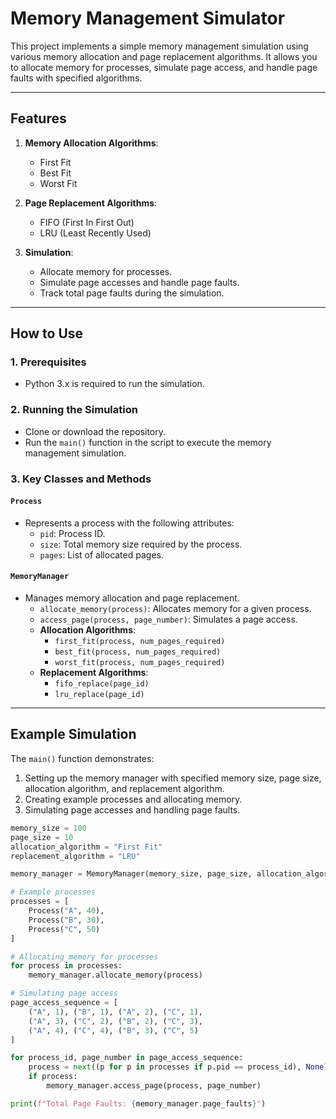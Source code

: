 # Memory Management Simulator

This project implements a simple memory management simulation using various memory allocation and page replacement algorithms. It allows you to allocate memory for processes, simulate page access, and handle page faults with specified algorithms.

---

## Features

1. **Memory Allocation Algorithms**:
   - First Fit
   - Best Fit
   - Worst Fit

2. **Page Replacement Algorithms**:
   - FIFO (First In First Out)
   - LRU (Least Recently Used)

3. **Simulation**:
   - Allocate memory for processes.
   - Simulate page accesses and handle page faults.
   - Track total page faults during the simulation.

---

## How to Use

### 1. Prerequisites
- Python 3.x is required to run the simulation.

### 2. Running the Simulation
- Clone or download the repository.
- Run the `main()` function in the script to execute the memory management simulation.

### 3. Key Classes and Methods
#### **`Process`**
- Represents a process with the following attributes:
  - `pid`: Process ID.
  - `size`: Total memory size required by the process.
  - `pages`: List of allocated pages.

#### **`MemoryManager`**
- Manages memory allocation and page replacement.
  - `allocate_memory(process)`: Allocates memory for a given process.
  - `access_page(process, page_number)`: Simulates a page access.
  - **Allocation Algorithms**:
    - `first_fit(process, num_pages_required)`
    - `best_fit(process, num_pages_required)`
    - `worst_fit(process, num_pages_required)`
  - **Replacement Algorithms**:
    - `fifo_replace(page_id)`
    - `lru_replace(page_id)`

---

## Example Simulation

The `main()` function demonstrates:
1. Setting up the memory manager with specified memory size, page size, allocation algorithm, and replacement algorithm.
2. Creating example processes and allocating memory.
3. Simulating page accesses and handling page faults.

```python
memory_size = 100
page_size = 10
allocation_algorithm = "First Fit"
replacement_algorithm = "LRU"

memory_manager = MemoryManager(memory_size, page_size, allocation_algorithm, replacement_algorithm)

# Example processes
processes = [
    Process("A", 40),
    Process("B", 30),
    Process("C", 50)
]

# Allocating memory for processes
for process in processes:
    memory_manager.allocate_memory(process)

# Simulating page access
page_access_sequence = [
    ("A", 1), ("B", 1), ("A", 2), ("C", 1),
    ("A", 3), ("C", 2), ("B", 2), ("C", 3),
    ("A", 4), ("C", 4), ("B", 3), ("C", 5)
]

for process_id, page_number in page_access_sequence:
    process = next((p for p in processes if p.pid == process_id), None)
    if process:
        memory_manager.access_page(process, page_number)

print(f"Total Page Faults: {memory_manager.page_faults}")
